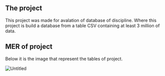 ## The project

This project was made for avalation of database of discipline. Where this project is build a database from a table CSV containing at least 3 million of data.

## MER of project

Below it is the image that represent the tables of project.

![Untitled](https://user-images.githubusercontent.com/55898683/228354106-2e074080-9bcb-4850-831e-0880d29153d5.png)

